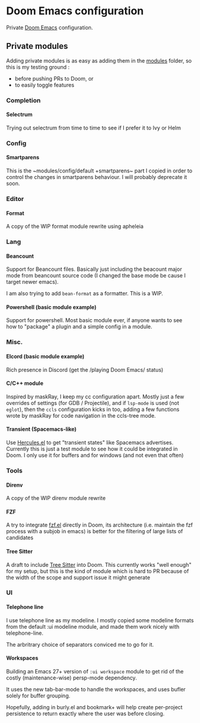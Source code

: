 # Doom Emacs configuration

Private [Doom Emacs](https://github.com/hlissner/doom-emacs) configuration.

## Private modules

Adding private modules is as easy as adding them in the [modules](./modules)
folder, so this is my testing ground :
- before pushing PRs to Doom, or
- to easily toggle features

### Completion

#### Selectrum
Trying out selectrum from time to time to see if I prefer it to Ivy or Helm

### Config

#### Smartparens

This is the ~modules/config/default +smartparens~ part I copied in order to
control the changes in smartparens behaviour. I will probably deprecate it
soon.

### Editor

#### Format

A copy of the WIP format module rewrite using apheleia

### Lang

#### Beancount

Support for Beancount files. Basically just including the beacount major mode
from beancount source code (I changed the base mode be cause I target newer
emacs).

I am also trying to add `bean-format` as a formatter. This is a WIP.

#### Powershell (basic module example)

Support for powershell. Most basic module ever, if anyone wants to see how to
"package" a plugin and a simple config in a module.

### Misc.

#### Elcord (basic module example)

Rich presence in Discord (get the /playing Doom Emacs/ status)

#### C/C++ module

Inspired by maskRay, I keep my cc configuration apart. Mostly just a few
overrides of settings (for GDB / Projectile), and if `lsp-mode` is used (not
`eglot`), then the `ccls` configuration kicks in too, adding a few functions
wrote by maskRay for code navigation in the ccls-tree mode.

#### Transient (Spacemacs-like)

Use [Hercules.el](https://gitlab.com/jjzmajic/hercules.el) to get "transient
states" like Spacemacs advertises. Currently this is just a test module to see
how it could be integrated in Doom. I only use it for buffers and for windows
(and not even that often)

### Tools

#### Direnv

A copy of the WIP direnv module rewrite

#### FZF

A try to integrate [fzf.el](https://github.com/bling/fzf.el) directly in Doom,
its architecture (i.e. maintain the fzf process with a subjob in emacs) is
better for the filtering of large lists of candidates

#### Tree Sitter

A draft to include [Tree Sitter](https://tree-sitter.github.io/tree-sitter/)
into Doom. This currently works "well enough" for my setup, but this is the
kind of module which is hard to PR because of the width of the scope and
support issue it might generate

### UI

#### Telephone line

I use telephone line as my modeline. I mostly copied some modeline formats from
the default :ui modeline module, and made them work nicely with telephone-line.

The arbritrary choice of separators conviced me to go for it.

#### Workspaces

Building an Emacs 27+ version of `:ui workspace` module to get rid of the costly
(maintenance-wise) persp-mode dependency.

It uses the new tab-bar-mode to handle the workspaces, and uses bufler solely
for buffer grouping.

Hopefully, adding in burly.el and bookmark+ will help create per-project
persistence to return exactly where the user was before closing.
